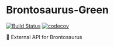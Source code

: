 # Brontosaurus-Green

[![Build Status](https://travis-ci.org/SudoDotDog/Brontosaurus-Green.svg?branch=master)](https://travis-ci.org/SudoDotDog/Brontosaurus-Green)
[![codecov](https://codecov.io/gh/SudoDotDog/Brontosaurus-Green/branch/master/graph/badge.svg)](https://codecov.io/gh/SudoDotDog/Brontosaurus-Green)

:evergreen_tree: External API for Brontosaurus
